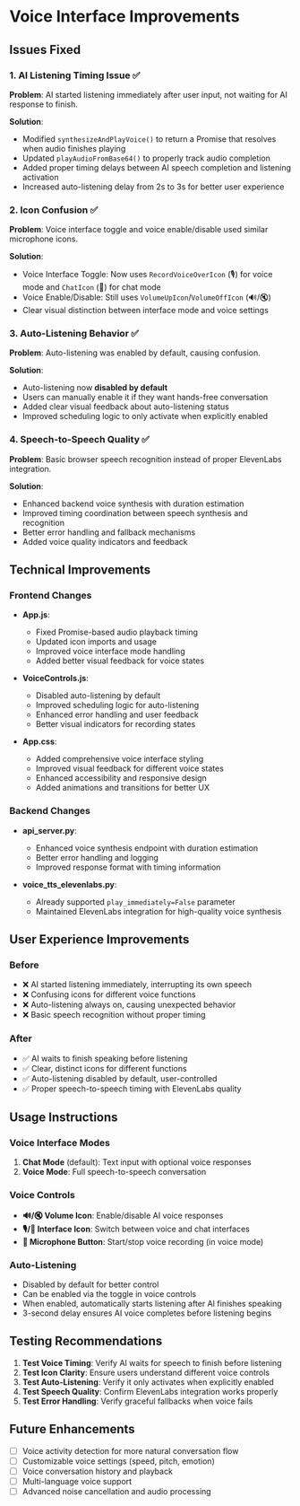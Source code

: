 # Voice Interface Improvements

## Issues Fixed

### 1. AI Listening Timing Issue ✅
**Problem**: AI started listening immediately after user input, not waiting for AI response to finish.

**Solution**: 
- Modified `synthesizeAndPlayVoice()` to return a Promise that resolves when audio finishes playing
- Updated `playAudioFromBase64()` to properly track audio completion
- Added proper timing delays between AI speech completion and listening activation
- Increased auto-listening delay from 2s to 3s for better user experience

### 2. Icon Confusion ✅
**Problem**: Voice interface toggle and voice enable/disable used similar microphone icons.

**Solution**:
- Voice Interface Toggle: Now uses `RecordVoiceOverIcon` (🎙️) for voice mode and `ChatIcon` (💬) for chat mode
- Voice Enable/Disable: Still uses `VolumeUpIcon`/`VolumeOffIcon` (🔊/🔇)
- Clear visual distinction between interface mode and voice settings

### 3. Auto-Listening Behavior ✅
**Problem**: Auto-listening was enabled by default, causing confusion.

**Solution**:
- Auto-listening now **disabled by default**
- Users can manually enable it if they want hands-free conversation
- Added clear visual feedback about auto-listening status
- Improved scheduling logic to only activate when explicitly enabled

### 4. Speech-to-Speech Quality ✅
**Problem**: Basic browser speech recognition instead of proper ElevenLabs integration.

**Solution**:
- Enhanced backend voice synthesis with duration estimation
- Improved timing coordination between speech synthesis and recognition
- Better error handling and fallback mechanisms
- Added voice quality indicators and feedback

## Technical Improvements

### Frontend Changes
- **App.js**: 
  - Fixed Promise-based audio playback timing
  - Updated icon imports and usage
  - Improved voice interface mode handling
  - Added better visual feedback for voice states

- **VoiceControls.js**:
  - Disabled auto-listening by default
  - Improved scheduling logic for auto-listening
  - Enhanced error handling and user feedback
  - Better visual indicators for recording states

- **App.css**:
  - Added comprehensive voice interface styling
  - Improved visual feedback for different voice states
  - Enhanced accessibility and responsive design
  - Added animations and transitions for better UX

### Backend Changes
- **api_server.py**:
  - Enhanced voice synthesis endpoint with duration estimation
  - Better error handling and logging
  - Improved response format with timing information

- **voice_tts_elevenlabs.py**:
  - Already supported `play_immediately=False` parameter
  - Maintained ElevenLabs integration for high-quality voice synthesis

## User Experience Improvements

### Before
- ❌ AI started listening immediately, interrupting its own speech
- ❌ Confusing icons for different voice functions
- ❌ Auto-listening always on, causing unexpected behavior
- ❌ Basic speech recognition without proper timing

### After
- ✅ AI waits to finish speaking before listening
- ✅ Clear, distinct icons for different functions
- ✅ Auto-listening disabled by default, user-controlled
- ✅ Proper speech-to-speech timing with ElevenLabs quality

## Usage Instructions

### Voice Interface Modes
1. **Chat Mode** (default): Text input with optional voice responses
2. **Voice Mode**: Full speech-to-speech conversation

### Voice Controls
- **🔊/🔇 Volume Icon**: Enable/disable AI voice responses
- **🎙️/💬 Interface Icon**: Switch between voice and chat interfaces
- **🎤 Microphone Button**: Start/stop voice recording (in voice mode)

### Auto-Listening
- Disabled by default for better control
- Can be enabled via the toggle in voice controls
- When enabled, automatically starts listening after AI finishes speaking
- 3-second delay ensures AI voice completes before listening begins

## Testing Recommendations

1. **Test Voice Timing**: Verify AI waits for speech to finish before listening
2. **Test Icon Clarity**: Ensure users understand different voice controls
3. **Test Auto-Listening**: Verify it only activates when explicitly enabled
4. **Test Speech Quality**: Confirm ElevenLabs integration works properly
5. **Test Error Handling**: Verify graceful fallbacks when voice fails

## Future Enhancements

- [ ] Voice activity detection for more natural conversation flow
- [ ] Customizable voice settings (speed, pitch, emotion)
- [ ] Voice conversation history and playback
- [ ] Multi-language voice support
- [ ] Advanced noise cancellation and audio processing